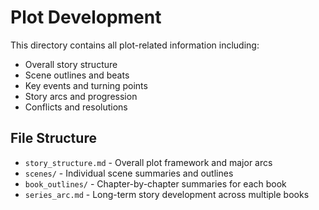 # Plot Development

This directory contains all plot-related information including:

- Overall story structure
- Scene outlines and beats
- Key events and turning points
- Story arcs and progression
- Conflicts and resolutions

## File Structure

- `story_structure.md` - Overall plot framework and major arcs
- `scenes/` - Individual scene summaries and outlines
- `book_outlines/` - Chapter-by-chapter summaries for each book
- `series_arc.md` - Long-term story development across multiple books
